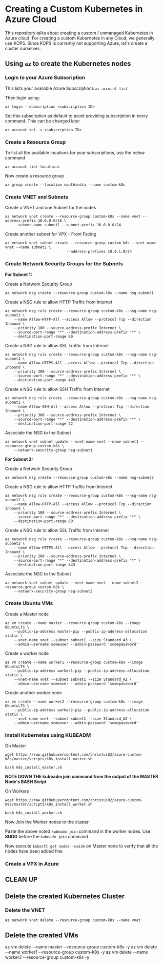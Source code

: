 # Creating a Custom Kubernetes in Azure Cloud

This repository talks about creating a custom / unmanaged Kubernetes in Azure cloud.
For creating a custom Kubernetes in any Cloud, we generally use KOPS. Since KOPS is currently not supporting Azure,
let's create a cluster ourselves.

## Using `az` to create the Kubernetes nodes

### Login to your Azure Subscription

This lists your available Azure Subscriptions
`az account list`

Then login using:

`az login --subscription <subscription ID>`

Set this subscription as default to avoid providing subscription in every command. This can be changed later

`az account set -s <subscription ID>`

### Create a Resource Group

To list all the available locations for your subscriptions, use the below command

`az account list-locations`

Now create a resource group

`az group create --location southindia --name custom-k8s`

### Create VNET and Subnets

Create a VNET and one Subnet for the nodes
```
az network vnet create --resource-group custom-k8s --name vnet --address-prefix 10.0.0.0/16 \
    --subnet-name subnet1 --subnet-prefix 10.0.0.0/24
```

Create another subnet for VPX - Front Facing

```
az network vnet subnet create --resource-group custom-k8s --vnet-name vnet --name subnet2 \
                            --address-prefixes 10.0.1.0/24
```

### Create Network Security Groups for the Subnets

**For Subnet 1:**

Create a Network Security Group

`az network nsg create --resource-group custom-k8s --name nsg-subnet1`

Create a NSG rule to allow HTTP Traffic from Internet

```
az network nsg rule create --resource-group custom-k8s --nsg-name nsg-subnet1 \
    --name Allow-HTTP-All --access Allow --protocol Tcp --direction Inbound \
    --priority 100 --source-address-prefix Internet \
    --source-port-range "*" --destination-address-prefix "*" \
    --destination-port-range 80
```

Create a NSG rule to allow SSL Traffic from Internet

```
az network nsg rule create --resource-group custom-k8s --nsg-name nsg-subnet1 \
    --name Allow-HTTPS-All --access Allow --protocol Tcp --direction Inbound \
    --priority 200 --source-address-prefix Internet \
    --source-port-range "*" --destination-address-prefix "*" \
    --destination-port-range 443
```

Create a NSG rule to allow SSH Traffic from Internet

```
az network nsg rule create --resource-group custom-k8s --nsg-name nsg-subnet1 \
    --name Allow-SSH-All --access Allow --protocol Tcp --direction Inbound \
    --priority 300 --source-address-prefix Internet \
    --source-port-range "*" --destination-address-prefix "*" \
    --destination-port-range 22
```

Associate the NSG to the Subnet

```
az network vnet subnet update --vnet-name vnet --name subnet1 --resource-group custom-k8s \
    --network-security-group nsg-subnet1
```

**For Subnet 2:**

Create a Network Security Group

`az network nsg create --resource-group custom-k8s --name nsg-subnet2`

Create a NSG rule to allow HTTP Traffic from Internet

```
az network nsg rule create --resource-group custom-k8s --nsg-name nsg-subnet2 \
    --name Allow-HTTP-All --access Allow --protocol Tcp --direction Inbound \
    --priority 100 --source-address-prefix Internet \
    --source-port-range "*" --destination-address-prefix "*" \
    --destination-port-range 80
```

Create a NSG rule to allow SSL Traffic from Internet

```
az network nsg rule create --resource-group custom-k8s --nsg-name nsg-subnet2 \
    --name Allow-HTTPS-All --access Allow --protocol Tcp --direction Inbound \
    --priority 200 --source-address-prefix Internet \
    --source-port-range "*" --destination-address-prefix "*" \
    --destination-port-range 443
```

Associate the NSG to the Subnet

```
az network vnet subnet update --vnet-name vnet --name subnet2 --resource-group custom-k8s \
    --network-security-group nsg-subnet2
```

### Create Ubuntu VMs

Create a Master node

```
az vm create --name master --resource-group custom-k8s --image UbuntuLTS \
    --public-ip-address master-pip --public-ip-address-allocation static \
    --vnet-name vnet --subnet subnet1 --size Standard_A3 \
    --admin-username someuser --admin-password 'somepassword'
```

Create a worker node 

```
az vm create --name worker1 --resource-group custom-k8s --image UbuntuLTS \
    --public-ip-address worker1-pip --public-ip-address-allocation static \
    --vnet-name vnet --subnet subnet1 --size Standard_A2 \
    --admin-username someuser --admin-password 'somepassword'
```

Create another worker node 

```
az vm create --name worker2 --resource-group custom-k8s --image UbuntuLTS \
    --public-ip-address worker2-pip --public-ip-address-allocation static \
    --vnet-name vnet --subnet subnet1 --size Standard_A2 \
    --admin-username someuser --admin-password 'somepassword'
```

### Install Kubernetes using KUBEADM

On Master

```
wget https://raw.githubusercontent.com/christus02/azure-custom-k8s/master/scripts/k8s_install_master.sh
```

```
bash k8s_install_master.sh
```

**NOTE DOWN THE kubeadm join command from the output of the MASTER Node's BASH Script**

On Workers

```
wget https://raw.githubusercontent.com/christus02/azure-custom-k8s/master/scripts/k8s_install_worker.sh
```

```
bash k8s_install_worker.sh
```

Now Join the Worker nodes to the cluster

Paste the above noted `kubeadm join` command in the worker nodes. Use **SUDO** before the `kubeadm join` command

Now execute `kubectl get nodes -owide` on Master node to verify that all the nodes have been added fine


### Create a VPX in Azure


## CLEAN UP

## Delete the created Kubernetes Cluster

### Delete the VNET

`az network vnet delete --resource-group custom-k8s --name vnet`

## Delete the created VMs

az vm delete --name master --resource-group custom-k8s -y
az vm delete --name worker1 --resource-group custom-k8s -y
az vm delete --name worker2 --resource-group custom-k8s -y


